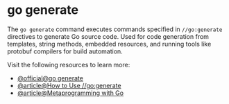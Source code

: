 # go generate

The `go generate` command executes commands specified in `//go:generate` directives to generate Go source code. Used for code generation from templates, string methods, embedded resources, and running tools like protobuf compilers for build automation.

Visit the following resources to learn more:

- [@official@go generate](https://go.dev/blog/generate)
- [@article@How to Use //go:generate](https://blog.carlana.net/post/2016-11-27-how-to-use-go-generate/)
- [@article@Metaprogramming with Go](https://dev.to/hlubek/metaprogramming-with-go-or-how-to-build-code-generators-that-parse-go-code-2k3j)